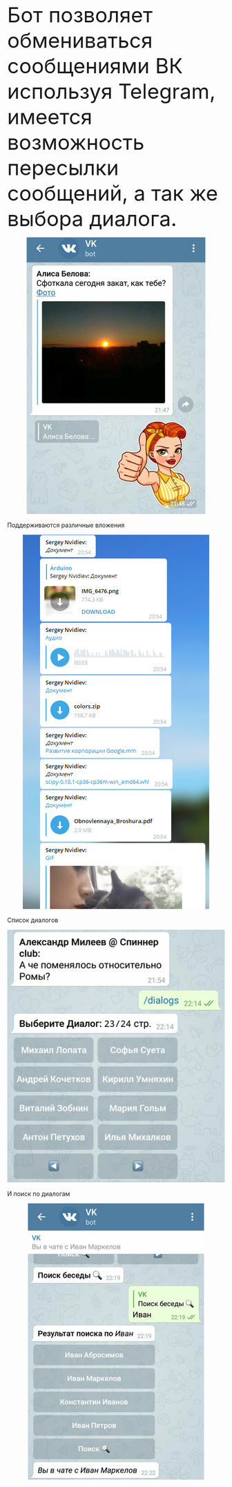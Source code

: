 <font size="7">Бот позволяет обмениваться сообщениями ВК используя Telegram, имеется возможность пересылки сообщений,
а так же выбора диалога.</font>

<p align="center"><img src ="assets/rsz_sunset.jpg" /></p>

Поддерживаются различные вложения

<p align="center"><img src ="assets/documents.PNG" /></p>


Список диалогов
<p align="center"><img src ="assets/rsz_dialogs.jpg" /></p>

И поиск по диалогам

<p align="center"><img src ="assets/rsz_search.jpg" /></p>
